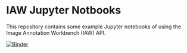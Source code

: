 # IAW Jupyter Notbooks

This repository contains some example Jupyter notebooks of using the Image Annotation Workbench (IAW) API.

[![Binder](https://binderhub.rc.nectar.org.au/badge_logo.svg)](https://binderhub.rc.nectar.org.au/v2/gh/Systemik-Solutions/iaw-notebooks/HEAD?labpath=annotation-table.ipynb)
